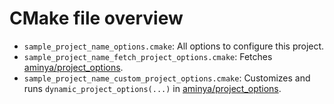 # CMake file overview

- `sample_project_name_options.cmake`: All options to configure this project.
- `sample_project_name_fetch_project_options.cmake`: Fetches [aminya/project_options](https://github.com/aminya/project_options).
- `sample_project_name_custom_project_options.cmake`: Customizes and runs `dynamic_project_options(...)` in [aminya/project_options](https://github.com/aminya/project_options).
